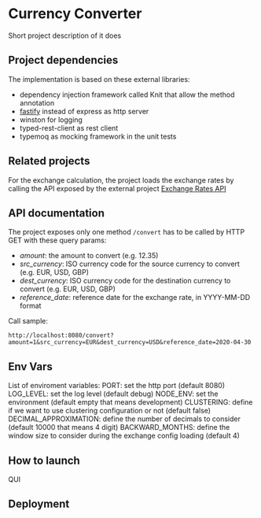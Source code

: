# Currency Converter

Short project description of it does

## Project dependencies

The implementation is based on these external libraries:

- dependency injection framework called Knit that allow the method annotation
- [fastify](https://www.fastify.io/) instead of express as http server
- winston for logging
- typed-rest-client as rest client
- typemoq as mocking framework in the unit tests

## Related projects

For the exchange calculation, the project loads the exchange rates by calling the API exposed by the external project [Exchange Rates API](https://exchangeratesapi.io/)

## API documentation

The project exposes only one method `/convert` has to be called by HTTP GET with these query params:

- _amount_: the amount to convert (e.g. 12.35)
- _src_currency_: ISO currency code for the source currency to convert (e.g. EUR,
  USD, GBP)
- _dest_currency_: ISO currency code for the destination currency to convert (e.g. EUR,
  USD, GBP)
- _reference_date_: reference date for the exchange rate, in YYYY-MM-DD format

Call sample:

```
http://localhost:8080/convert?amount=1&src_currency=EUR&dest_currency=USD&reference_date=2020-04-30
```

## Env Vars

List of enviroment variables:
PORT: set the http port (default 8080)
LOG_LEVEL: set the log level (default debug)
NODE_ENV: set the environment (default empty that means development)
CLUSTERING: define if we want to use clustering configuration or not (default false)
DECIMAL_APPROXIMATION: define the number of decimals to consider (default 10000 that means 4 digit)
BACKWARD_MONTHS: define the window size to consider during the exchange config loading (default 4)

## How to launch

QUI

## Deployment
